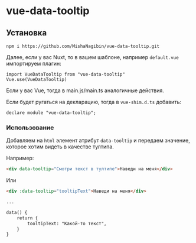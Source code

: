# vue-data-tooltip

## Установка

```
npm i https://github.com/MishaNagibin/vue-data-tooltip.git
```

Далее, если у вас Nuxt, то в вашем шаблоне, например `default.vue` импортируем плагин:

```
import VueDataTooltip from "vue-data-tooltip"
Vue.use(VueDataTooltip)
```

Если у вас Vue, тогда в main.js/main.ts аналогичные действия.

Если будет ругаться на декларацию, тогда в `vue-shim.d.ts` добавить:

```
declare module "vue-data-tooltip";
```

### Использование

Добавляем на `html` элемент атрибут `data-tooltip` и передаем значение, которое хотим видеть в качестве тултипа.

Например:

```html
<div data-tooltip="Смотри текст в тултипе">Наведи на меня</div>
```
Или
```html
<div :data-tooltip="tooltipText">Наведи на меня</div>

...

data() {
    return {
        tooltipText: "Какой-то текст",
    }
}
```
